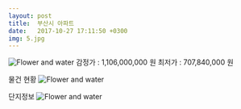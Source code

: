 ```yaml
---
layout: post
title:  부산시 아파트
date:   2017-10-27 17:11:50 +0300
img: 5.jpg
---
```

![Flower and water]({{site.baseurl}}/images/pages/p10.jpg)
감정가 : 1,106,000,000 원    최저가 : 707,840,000 원

물건 현황
![Flower and water]({{site.baseurl}}/images/pages/p11.jpg)

단지정보 
![Flower and water]({{site.baseurl}}/images/pages/p12.jpg)